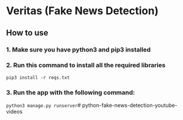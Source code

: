 # Veritas (Fake News Detection)

## How to use
### 1. Make sure you have python3 and pip3 installed

### 2. Run this command to install all the required libraries
`pip3 install -r reqs.txt`

### 3. Run the app with the following command: 
`python3 manage.py runserver`# python-fake-news-detection-youtube-videos
